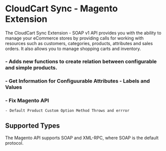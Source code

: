 
# CloudCart Sync - Magento Extension

The CloudCart Sync Extension - SOAP v1 API provides you with the ability to manage your
eCommerce stores by providing calls for working with resources such as customers, categories, products, attributes and sales orders.
It also allows you to manage shopping carts and inventory.

### - Adds new functions to create relation between configurable and simple products.
### - Get Information for Configuurable Attributes - Labels and Values

### - Fix Magento API
    - Default Product Custom Option Method Throws and errror

## Supported Types
The Magento API supports SOAP and XML-RPC, where SOAP is the default protocol.

